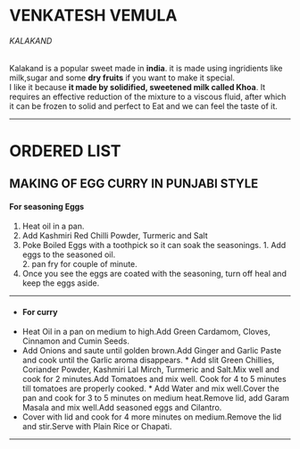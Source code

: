 # VENKATESH VEMULA
###### KALAKAND

Kalakand is a popular sweet made in **india**. it is made using ingridients like milk,sugar and some **dry fruits** if you want to make it special.<br>
 I like it because **it made by solidified, sweetened milk called Khoa**. It requires an effective reduction of the mixture to a viscous fluid, after which it can be frozen to solid and perfect to Eat and we can feel the taste of it.

---
# ORDERED LIST

## MAKING OF EGG CURRY IN PUNJABI STYLE

 #### For seasoning Eggs
1. Heat oil in a pan.
2. Add Kashmiri Red Chilli Powder, Turmeric and Salt
3. Poke Boiled Eggs with a toothpick so it can soak the seasonings.
       1. Add eggs to the seasoned oil.             
       2. pan fry for couple of minute.
4. Once you see the eggs are coated with the seasoning, turn off heal and keep the eggs aside.

---
* #### For curry
* Heat Oil in a pan on medium to high.Add Green Cardamom, Cloves, Cinnamon and Cumin Seeds.
* Add Onions and saute until golden brown.Add Ginger and Garlic Paste and cook until the Garlic aroma disappears.
       * Add slit Green Chillies, Coriander Powder, Kashmiri Lal Mirch, Turmeric and Salt.Mix well and cook for 2 minutes.Add Tomatoes and mix well. Cook for 4 to 5 minutes till tomatoes are properly cooked.
       * Add Water and mix well.Cover the pan and cook for 3 to 5 minutes on medium heat.Remove lid, add Garam Masala and mix well.Add seasoned eggs and Cilantro. 
* Cover with lid and cook for 4 more minutes on medium.Remove the lid and stir.Serve with Plain Rice or Chapati.
 
---